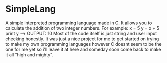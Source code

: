 # SimpleLang
A simple interpreted programming language made in C.
It allows you to calculate the addition of two integer numbers.
For example:
x = 5
y = x + 5
print y --> OUTPUT: 10
Most of the code itself is just string and user input checking honestly.
It was just a nice project for me to get started on trying to make my own programming languages however C doesnt seem to be the one for me yet so i'll leave it at here and someday soon come back to make it all "high and mighty".
